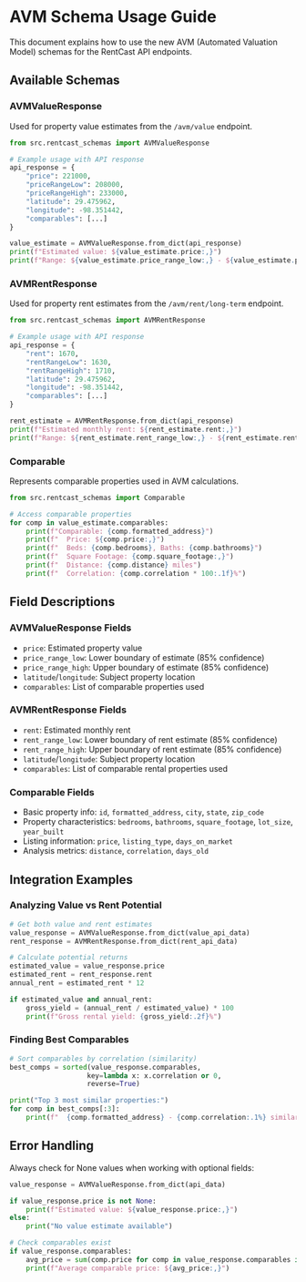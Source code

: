 # AVM Schema Usage Guide

This document explains how to use the new AVM (Automated Valuation Model) schemas for the RentCast API endpoints.

## Available Schemas

### AVMValueResponse
Used for property value estimates from the `/avm/value` endpoint.

```python
from src.rentcast_schemas import AVMValueResponse

# Example usage with API response
api_response = {
    "price": 221000,
    "priceRangeLow": 208000,
    "priceRangeHigh": 233000,
    "latitude": 29.475962,
    "longitude": -98.351442,
    "comparables": [...]
}

value_estimate = AVMValueResponse.from_dict(api_response)
print(f"Estimated value: ${value_estimate.price:,}")
print(f"Range: ${value_estimate.price_range_low:,} - ${value_estimate.price_range_high:,}")
```

### AVMRentResponse
Used for property rent estimates from the `/avm/rent/long-term` endpoint.

```python
from src.rentcast_schemas import AVMRentResponse

# Example usage with API response
api_response = {
    "rent": 1670,
    "rentRangeLow": 1630,
    "rentRangeHigh": 1710,
    "latitude": 29.475962,
    "longitude": -98.351442,
    "comparables": [...]
}

rent_estimate = AVMRentResponse.from_dict(api_response)
print(f"Estimated monthly rent: ${rent_estimate.rent:,}")
print(f"Range: ${rent_estimate.rent_range_low:,} - ${rent_estimate.rent_range_high:,}")
```

### Comparable
Represents comparable properties used in AVM calculations.

```python
from src.rentcast_schemas import Comparable

# Access comparable properties
for comp in value_estimate.comparables:
    print(f"Comparable: {comp.formatted_address}")
    print(f"  Price: ${comp.price:,}")
    print(f"  Beds: {comp.bedrooms}, Baths: {comp.bathrooms}")
    print(f"  Square Footage: {comp.square_footage:,}")
    print(f"  Distance: {comp.distance} miles")
    print(f"  Correlation: {comp.correlation * 100:.1f}%")
```

## Field Descriptions

### AVMValueResponse Fields
- `price`: Estimated property value
- `price_range_low`: Lower boundary of estimate (85% confidence)
- `price_range_high`: Upper boundary of estimate (85% confidence)
- `latitude`/`longitude`: Subject property location
- `comparables`: List of comparable properties used

### AVMRentResponse Fields
- `rent`: Estimated monthly rent
- `rent_range_low`: Lower boundary of rent estimate (85% confidence)
- `rent_range_high`: Upper boundary of rent estimate (85% confidence)
- `latitude`/`longitude`: Subject property location
- `comparables`: List of comparable rental properties used

### Comparable Fields
- Basic property info: `id`, `formatted_address`, `city`, `state`, `zip_code`
- Property characteristics: `bedrooms`, `bathrooms`, `square_footage`, `lot_size`, `year_built`
- Listing information: `price`, `listing_type`, `days_on_market`
- Analysis metrics: `distance`, `correlation`, `days_old`

## Integration Examples

### Analyzing Value vs Rent Potential
```python
# Get both value and rent estimates
value_response = AVMValueResponse.from_dict(value_api_data)
rent_response = AVMRentResponse.from_dict(rent_api_data)

# Calculate potential returns
estimated_value = value_response.price
estimated_rent = rent_response.rent
annual_rent = estimated_rent * 12

if estimated_value and annual_rent:
    gross_yield = (annual_rent / estimated_value) * 100
    print(f"Gross rental yield: {gross_yield:.2f}%")
```

### Finding Best Comparables
```python
# Sort comparables by correlation (similarity)
best_comps = sorted(value_response.comparables, 
                   key=lambda x: x.correlation or 0, 
                   reverse=True)

print("Top 3 most similar properties:")
for comp in best_comps[:3]:
    print(f"  {comp.formatted_address} - {comp.correlation:.1%} similar")
```

## Error Handling

Always check for None values when working with optional fields:

```python
value_response = AVMValueResponse.from_dict(api_data)

if value_response.price is not None:
    print(f"Estimated value: ${value_response.price:,}")
else:
    print("No value estimate available")

# Check comparables exist
if value_response.comparables:
    avg_price = sum(comp.price for comp in value_response.comparables if comp.price) / len(value_response.comparables)
    print(f"Average comparable price: ${avg_price:,}")
```

